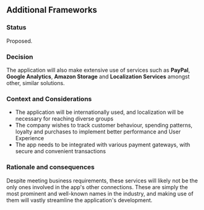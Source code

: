 ## Additional Frameworks

### Status

Proposed.

### Decision

The application will also make extensive use of services such as **PayPal**, **Google Analytics**, **Amazon Storage** and **Localization Services** amongst other, similar solutions.

### Context and Considerations

* The application will be internationally used, and localization will be necessary for reaching diverse groups
* The company wishes to track customer behaviour, spending patterns, loyalty and purchases to implement better performance and User Experience
* The app needs to be integrated with various payment gateways, with secure and convenient transactions

### Rationale and consequences

Despite meeting business requirements, these services will likely not be the only ones involved in the app's other connections. These are simply the most prominent and well-known names in the industry, and making use of them will vastly streamline the application's development. 